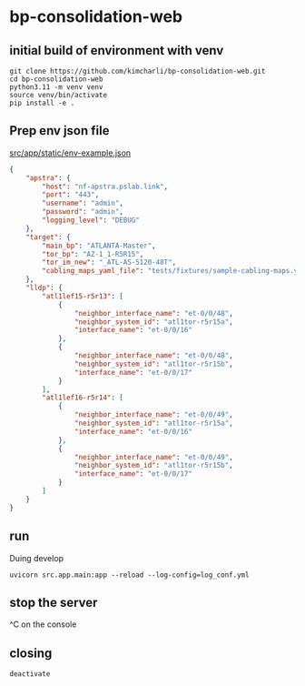 # bp-consolidation-web

## initial build of environment with venv

```
git clone https://github.com/kimcharli/bp-consolidation-web.git
cd bp-consolidation-web
python3.11 -m venv venv
source venv/bin/activate
pip install -e .
```

## Prep env json file

[src/app/static/env-example.json](src/app/static/env-example.json)

```json
{
    "apstra": {
        "host": "nf-apstra.pslab.link",
        "port": "443",
        "username": "admin",
        "password": "admin",
        "logging_level": "DEBUG"   
    },
    "target": {
        "main_bp": "ATLANTA-Master",
        "tor_bp": "AZ-1_1-R5R15",
        "tor_im_new": "_ATL-AS-5120-48T",
        "cabling_maps_yaml_file": "tests/fixtures/sample-cabling-maps.yaml" 
    },
    "lldp": {
        "atl1lef15-r5r13": [
            {
                "neighbor_interface_name": "et-0/0/48",
                "neighbor_system_id": "atl1tor-r5r15a",
                "interface_name": "et-0/0/16"
            },
            {
                "neighbor_interface_name": "et-0/0/48",
                "neighbor_system_id": "atl1tor-r5r15b",
                "interface_name": "et-0/0/17"
            }
        ],
        "atl1lef16-r5r14": [
            {
                "neighbor_interface_name": "et-0/0/49",
                "neighbor_system_id": "atl1tor-r5r15a",
                "interface_name": "et-0/0/16"
            },
            {
                "neighbor_interface_name": "et-0/0/49",
                "neighbor_system_id": "atl1tor-r5r15b",
                "interface_name": "et-0/0/17"
            }
        ]
    }
}        
```


## run

Duing develop
```
uvicorn src.app.main:app --reload --log-config=log_conf.yml
```

## stop the server

^C on the console


## closing

```
deactivate
```

